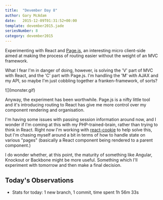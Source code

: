 ```yaml
---
title:  "Devember Day 8"
author: Gary McAdam
date:   2015-12-09T01:31:52+00:00
template: devember2015.jade
seriesNumber: 8
category: devember2015
---
```


Experimenting with React and [Page.js](https://visionmedia.github.io/page.js/)<span class="more"></span>, an interesting micro client-side aimed at making the process of routing easier without the weight of an MVC framework.

What I fear I'm in danger of doing, however, is solving the 'V' part of MVC with React, and the 'C' part with Page.js. I'm handling the 'M' with AJAX and my API, so maybe I'm just cobbling together a franken-framework, of sorts?

<div class="img-responsive img-lg">
    ![](monster.gif)
</div>

Anyway, the experiment has been worthwhile. Page.js is a nifty little tool and it's introducing routing to React has give me more control over my component rendering and organisation.

I'm having some issues with passing session information around now, and I wonder if I'm coming at this with my PHP-trained-brain, rather than trying to think in React. Right now I'm working with [react-cookie](https://www.npmjs.com/package/react-cookie) to help solve this, but I'm chasing myself around a bit in terms of how to handle state on various "pages" (basically a React component being rendered to a parent component.)

I do wonder whether, at this point, the maturity of something like Angular, Knockout or Backbone might be more useful. Something which I'll experiment with tomorrow and then make a final decision.

## Today's Observations

 - Stats for today: 1 new branch, 1 commit, time spent 1h 56m 33s